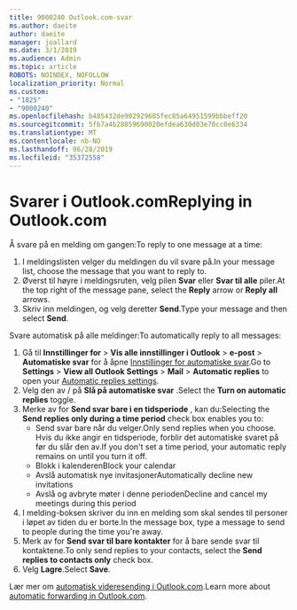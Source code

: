 ```yaml
---
title: 9000240 Outlook.com-svar
ms.author: daeite
author: daeite
manager: joallard
ms.date: 3/1/2019
ms.audience: Admin
ms.topic: article
ROBOTS: NOINDEX, NOFOLLOW
localization_priority: Normal
ms.custom:
- "1825"
- "9000240"
ms.openlocfilehash: b485432de902929685fec85a64951599bbbeff20
ms.sourcegitcommit: 5fb7a4b28859690020efdea630d03e70cc0e6334
ms.translationtype: MT
ms.contentlocale: nb-NO
ms.lasthandoff: 06/28/2019
ms.locfileid: "35372558"
---
```

# <a name="replying-in-outlookcom"></a><span data-ttu-id="ff2d9-102">Svarer i Outlook.com</span><span class="sxs-lookup"><span data-stu-id="ff2d9-102">Replying in Outlook.com</span></span>

<span data-ttu-id="ff2d9-103">Å svare på en melding om gangen:</span><span class="sxs-lookup"><span data-stu-id="ff2d9-103">To reply to one message at a time:</span></span>

1. <span data-ttu-id="ff2d9-104">I meldingslisten velger du meldingen du vil svare på.</span><span class="sxs-lookup"><span data-stu-id="ff2d9-104">In your message list, choose the message that you want to reply to.</span></span>
2. <span data-ttu-id="ff2d9-105">Øverst til høyre i meldingsruten, velg pilen **Svar** eller **Svar til alle** piler.</span><span class="sxs-lookup"><span data-stu-id="ff2d9-105">At the top right of the message pane, select the **Reply** arrow or **Reply all** arrows.</span></span>
3. <span data-ttu-id="ff2d9-106">Skriv inn meldingen, og velg deretter **Send**.</span><span class="sxs-lookup"><span data-stu-id="ff2d9-106">Type your message and then select **Send**.</span></span>

<span data-ttu-id="ff2d9-107">Svare automatisk på alle meldinger:</span><span class="sxs-lookup"><span data-stu-id="ff2d9-107">To automatically reply to all messages:</span></span>

1. <span data-ttu-id="ff2d9-108">Gå til **Innstillinger for** > **Vis alle innstillinger i Outlook** > **e-post** > **Automatiske svar** for å åpne [Innstillinger for automatiske svar](https://outlook.live.com/mail/options/mail/automaticReplies).</span><span class="sxs-lookup"><span data-stu-id="ff2d9-108">Go to **Settings** > **View all Outlook Settings** > **Mail** > **Automatic replies** to open your [Automatic replies settings](https://outlook.live.com/mail/options/mail/automaticReplies).</span></span>
2. <span data-ttu-id="ff2d9-109">Velg den av / på **Slå på automatiske svar** .</span><span class="sxs-lookup"><span data-stu-id="ff2d9-109">Select the **Turn on automatic replies** toggle.</span></span>
3. <span data-ttu-id="ff2d9-110">Merke av for **Send svar bare i en tidsperiode** , kan du:</span><span class="sxs-lookup"><span data-stu-id="ff2d9-110">Selecting the **Send replies only during a time period** check box enables you to:</span></span>
    - <span data-ttu-id="ff2d9-111">Send svar bare når du velger.</span><span class="sxs-lookup"><span data-stu-id="ff2d9-111">Only send replies when you choose.</span></span> <span data-ttu-id="ff2d9-112">Hvis du ikke angir en tidsperiode, forblir det automatiske svaret på før du slår den av.</span><span class="sxs-lookup"><span data-stu-id="ff2d9-112">If you don't set a time period, your automatic reply remains on until you turn it off.</span></span>
    - <span data-ttu-id="ff2d9-113">Blokk i kalenderen</span><span class="sxs-lookup"><span data-stu-id="ff2d9-113">Block your calendar</span></span>
    - <span data-ttu-id="ff2d9-114">Avslå automatisk nye invitasjoner</span><span class="sxs-lookup"><span data-stu-id="ff2d9-114">Automatically decline new invitations</span></span>
    - <span data-ttu-id="ff2d9-115">Avslå og avbryte møter i denne perioden</span><span class="sxs-lookup"><span data-stu-id="ff2d9-115">Decline and cancel my meetings during this period</span></span>
4. <span data-ttu-id="ff2d9-116">I melding-boksen skriver du inn en melding som skal sendes til personer i løpet av tiden du er borte.</span><span class="sxs-lookup"><span data-stu-id="ff2d9-116">In the message box, type a message to send to people during the time you're away.</span></span>
5. <span data-ttu-id="ff2d9-117">Merk av for **Send svar til bare kontakter** for å bare sende svar til kontaktene.</span><span class="sxs-lookup"><span data-stu-id="ff2d9-117">To only send replies to your contacts, select the **Send replies to contacts only** check box.</span></span>
6. <span data-ttu-id="ff2d9-118">Velg **Lagre**.</span><span class="sxs-lookup"><span data-stu-id="ff2d9-118">Select **Save**.</span></span>

<span data-ttu-id="ff2d9-119">Lær mer om [automatisk videresending i Outlook.com](https://support.office.com/article/14614626-9855-48dc-a986-dec81d07b1a0).</span><span class="sxs-lookup"><span data-stu-id="ff2d9-119">Learn more about [automatic forwarding in Outlook.com](https://support.office.com/article/14614626-9855-48dc-a986-dec81d07b1a0).</span></span>